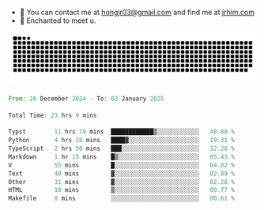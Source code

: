 - 📧 You can contact me at hongjr03@gmail.com and find me at [jrhim.com](https://jrhim.com/)
- 💜 Enchanted to meet u.

![snake_animation](https://raw.githubusercontent.com/hongjr03/hongjr03/output/github-contribution-grid-snake.svg)

<!--START_SECTION:waka-->

```rust
From: 26 December 2024 - To: 02 January 2025

Total Time: 23 hrs 9 mins

Typst        11 hrs 19 mins  ████████████▒░░░░░░░░░░░░   48.88 %
Python       4 hrs 28 mins   ████▓░░░░░░░░░░░░░░░░░░░░   19.31 %
TypeScript   2 hrs 50 mins   ███░░░░░░░░░░░░░░░░░░░░░░   12.28 %
Markdown     1 hr 15 mins    █▒░░░░░░░░░░░░░░░░░░░░░░░   05.43 %
V            55 mins         █░░░░░░░░░░░░░░░░░░░░░░░░   04.02 %
Text         40 mins         ▓░░░░░░░░░░░░░░░░░░░░░░░░   02.89 %
Other        31 mins         ▓░░░░░░░░░░░░░░░░░░░░░░░░   02.28 %
HTML         10 mins         ▒░░░░░░░░░░░░░░░░░░░░░░░░   00.77 %
Makefile     8 mins          ░░░░░░░░░░░░░░░░░░░░░░░░░   00.61 %
```

<!--END_SECTION:waka-->
